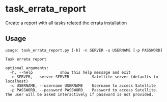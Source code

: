 # task_errata_report
Create a report with all tasks related the errata installation

## Usage
```
usage: task_errata_report.py [-h] -n SERVER -u USERNAME [-p PASSWORD]

Task errata report

optional arguments:
  -h, --help            show this help message and exit
  -n SERVER, --server SERVER          Satellite server (defaults to localhost)
  -u USERNAME, --username USERNAME    Username to access Satellite
  -p PASSWORD, --password PASSWORD    Password to access Satellite. The user will be asked interactively if password is not provided.
```

